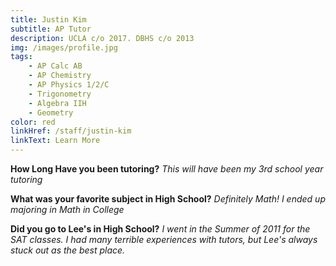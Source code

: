 ```yaml
---
title: Justin Kim
subtitle: AP Tutor
description: UCLA c/o 2017. DBHS c/o 2013
img: /images/profile.jpg
tags:
    - AP Calc AB
    - AP Chemistry
    - AP Physics 1/2/C
    - Trigonometry
    - Algebra IIH
    - Geometry
color: red
linkHref: /staff/justin-kim
linkText: Learn More
---
```


**How Long Have you been tutoring?**
_This will have been my 3rd school year tutoring_

**What was your favorite subject in High School?**
_Definitely Math! I ended up majoring in Math in College_

**Did you go to Lee's in High School?**
_I went in the Summer of 2011 for the SAT classes. I had many terrible experiences with tutors, but Lee's always stuck out as the best place._
